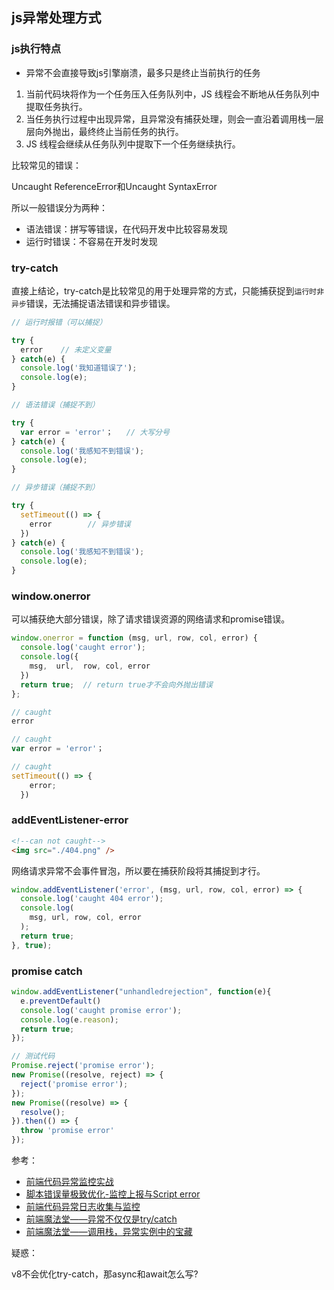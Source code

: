 ## js异常处理方式

### js执行特点

- 异常不会直接导致js引擎崩溃，最多只是终止当前执行的任务

1. 当前代码块将作为一个任务压入任务队列中，JS 线程会不断地从任务队列中提取任务执行。
2. 当任务执行过程中出现异常，且异常没有捕获处理，则会一直沿着调用栈一层层向外抛出，最终终止当前任务的执行。
3. JS 线程会继续从任务队列中提取下一个任务继续执行。

比较常见的错误：

Uncaught ReferenceError和Uncaught SyntaxError

所以一般错误分为两种：

- 语法错误：拼写等错误，在代码开发中比较容易发现
- 运行时错误：不容易在开发时发现

### try-catch

直接上结论，try-catch是比较常见的用于处理异常的方式，只能捕获捉到`运行时非异步`错误，无法捕捉语法错误和异步错误。

```js
// 运行时报错（可以捕捉）

try {
  error    // 未定义变量 
} catch(e) {
  console.log('我知道错误了');
  console.log(e);
}
```

```js
// 语法错误（捕捉不到）

try {
  var error = 'error'；   // 大写分号
} catch(e) {
  console.log('我感知不到错误');
  console.log(e);
}
```

```js
// 异步错误（捕捉不到）

try {
  setTimeout(() => {
    error        // 异步错误
  })
} catch(e) {
  console.log('我感知不到错误');
  console.log(e);
}
```

### window.onerror

可以捕获绝大部分错误，除了请求错误资源的网络请求和promise错误。

```js
window.onerror = function (msg, url, row, col, error) {
  console.log('caught error');
  console.log({
    msg,  url,  row, col, error
  })
  return true;  // return true才不会向外抛出错误
};
```

```js
// caught
error
```

```js
// caught
var error = 'error'；
```

```js
// caught
setTimeout(() => {
    error;
  })
```

### addEventListener-error

```html
<!--can not caught-->
<img src="./404.png" />
```

网络请求异常不会事件冒泡，所以要在捕获阶段将其捕捉到才行。

```js
window.addEventListener('error', (msg, url, row, col, error) => {
  console.log('caught 404 error');
  console.log(
    msg, url, row, col, error
  );
  return true;
}, true);
```

### promise catch

```js
window.addEventListener("unhandledrejection", function(e){
  e.preventDefault()
  console.log('caught promise error');
  console.log(e.reason);
  return true;
});
```

```js
// 测试代码
Promise.reject('promise error');
new Promise((resolve, reject) => {
  reject('promise error');
});
new Promise((resolve) => {
  resolve();
}).then(() => {
  throw 'promise error'
});
```

参考：
- [前端代码异常监控实战](https://zhuanlan.zhihu.com/p/31979395)
- [脚本错误量极致优化-监控上报与Script error](https://github.com/joeyguo/blog/issues/13)
- [前端代码异常日志收集与监控](http://www.cnblogs.com/hustskyking/p/fe-monitor.html)
- [前端魔法堂——异常不仅仅是try/catch](http://www.cnblogs.com/fsjohnhuang/p/7685144.html)
- [前端魔法堂——调用栈，异常实例中的宝藏](https://www.cnblogs.com/fsjohnhuang/p/7729527.html)

疑惑：

v8不会优化try-catch，那async和await怎么写?